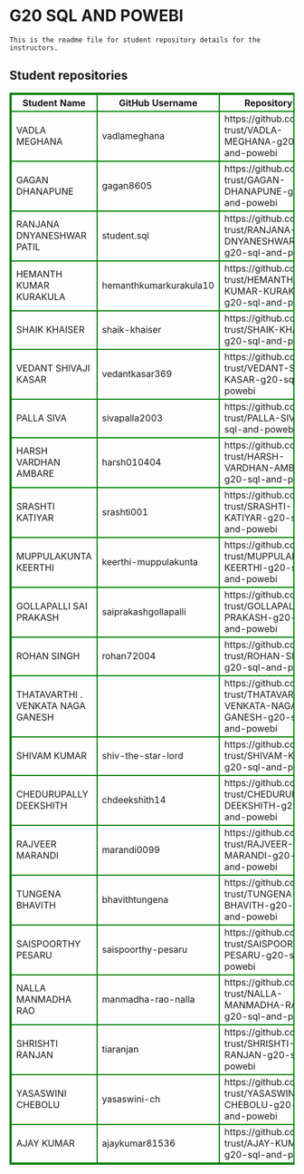 # G20 SQL AND POWEBI
    This is the readme file for student repository details for the instructors.
## Student repositories 
<table style="border : 2px solid green; width:100%;">
<tr >
<th style="border : 2px solid green;">Student Name</th>
<th style="border : 2px solid green;">GitHub Username</th>
<th style="border : 2px solid green;">Repository link</th>
</tr>
<tr style="border : 2px solid green;">
<td style="border : 2px solid green;">VADLA MEGHANA</td> 

<td style="border : 2px solid green;">vadlameghana</td> 

<td style="border : 2px solid green;">https://github.com/sure-trust/VADLA-MEGHANA-g20-sql-and-powebi</td> 
</tr>

<tr style="border : 2px solid green;">
<td style="border : 2px solid green;">GAGAN DHANAPUNE</td> 

<td style="border : 2px solid green;">gagan8605</td> 

<td style="border : 2px solid green;">https://github.com/sure-trust/GAGAN-DHANAPUNE-g20-sql-and-powebi</td> 
</tr>

<tr style="border : 2px solid green;">
<td style="border : 2px solid green;">RANJANA DNYANESHWAR PATIL</td> 

<td style="border : 2px solid green;">student.sql</td> 

<td style="border : 2px solid green;">https://github.com/sure-trust/RANJANA-DNYANESHWAR-PATIL-g20-sql-and-powebi</td> 
</tr>

<tr style="border : 2px solid green;">
<td style="border : 2px solid green;">HEMANTH KUMAR KURAKULA</td> 

<td style="border : 2px solid green;">hemanthkumarkurakula10</td> 

<td style="border : 2px solid green;">https://github.com/sure-trust/HEMANTH-KUMAR-KURAKULA-g20-sql-and-powebi</td> 
</tr>

<tr style="border : 2px solid green;">
<td style="border : 2px solid green;">SHAIK KHAISER</td> 

<td style="border : 2px solid green;">shaik-khaiser</td> 

<td style="border : 2px solid green;">https://github.com/sure-trust/SHAIK-KHAISER-g20-sql-and-powebi</td> 
</tr>

<tr style="border : 2px solid green;">
<td style="border : 2px solid green;">VEDANT SHIVAJI KASAR</td> 

<td style="border : 2px solid green;">vedantkasar369</td> 

<td style="border : 2px solid green;">https://github.com/sure-trust/VEDANT-SHIVAJI-KASAR-g20-sql-and-powebi</td> 
</tr>

<tr style="border : 2px solid green;">
<td style="border : 2px solid green;">PALLA SIVA</td> 

<td style="border : 2px solid green;">sivapalla2003</td> 

<td style="border : 2px solid green;">https://github.com/sure-trust/PALLA-SIVA-g20-sql-and-powebi</td> 
</tr>

<tr style="border : 2px solid green;">
<td style="border : 2px solid green;">HARSH VARDHAN AMBARE</td> 

<td style="border : 2px solid green;">harsh010404</td> 

<td style="border : 2px solid green;">https://github.com/sure-trust/HARSH-VARDHAN-AMBARE-g20-sql-and-powebi</td> 
</tr>

<tr style="border : 2px solid green;">
<td style="border : 2px solid green;">SRASHTI KATIYAR</td> 

<td style="border : 2px solid green;">srashti001</td> 

<td style="border : 2px solid green;">https://github.com/sure-trust/SRASHTI-KATIYAR-g20-sql-and-powebi</td> 
</tr>

<tr style="border : 2px solid green;">
<td style="border : 2px solid green;">MUPPULAKUNTA KEERTHI</td> 

<td style="border : 2px solid green;">keerthi-muppulakunta</td> 

<td style="border : 2px solid green;">https://github.com/sure-trust/MUPPULAKUNTA-KEERTHI-g20-sql-and-powebi</td> 
</tr>

<tr style="border : 2px solid green;">
<td style="border : 2px solid green;">GOLLAPALLI SAI PRAKASH</td> 

<td style="border : 2px solid green;">saiprakashgollapalli</td> 

<td style="border : 2px solid green;">https://github.com/sure-trust/GOLLAPALLI-SAI-PRAKASH-g20-sql-and-powebi</td> 
</tr>

<tr style="border : 2px solid green;">
<td style="border : 2px solid green;">ROHAN SINGH</td> 

<td style="border : 2px solid green;">rohan72004</td> 

<td style="border : 2px solid green;">https://github.com/sure-trust/ROHAN-SINGH-g20-sql-and-powebi</td> 
</tr>

<tr style="border : 2px solid green;">
<td style="border : 2px solid green;">THATAVARTHI . VENKATA NAGA GANESH</td> 

<td style="border : 2px solid green;"></td> 

<td style="border : 2px solid green;">https://github.com/sure-trust/THATAVARTHI-.-VENKATA-NAGA-GANESH-g20-sql-and-powebi</td> 
</tr>

<tr style="border : 2px solid green;">
<td style="border : 2px solid green;">SHIVAM KUMAR</td> 

<td style="border : 2px solid green;">shiv-the-star-lord</td> 

<td style="border : 2px solid green;">https://github.com/sure-trust/SHIVAM-KUMAR-g20-sql-and-powebi</td> 
</tr>

<tr style="border : 2px solid green;">
<td style="border : 2px solid green;">CHEDURUPALLY DEEKSHITH</td> 

<td style="border : 2px solid green;">chdeekshith14</td> 

<td style="border : 2px solid green;">https://github.com/sure-trust/CHEDURUPALLY-DEEKSHITH-g20-sql-and-powebi</td> 
</tr>

<tr style="border : 2px solid green;">
<td style="border : 2px solid green;">RAJVEER MARANDI</td> 

<td style="border : 2px solid green;">marandi0099</td> 

<td style="border : 2px solid green;">https://github.com/sure-trust/RAJVEER-MARANDI-g20-sql-and-powebi</td> 
</tr>

<tr style="border : 2px solid green;">
<td style="border : 2px solid green;">TUNGENA BHAVITH</td> 

<td style="border : 2px solid green;">bhavithtungena</td> 

<td style="border : 2px solid green;">https://github.com/sure-trust/TUNGENA-BHAVITH-g20-sql-and-powebi</td> 
</tr>

<tr style="border : 2px solid green;">
<td style="border : 2px solid green;">SAISPOORTHY PESARU</td> 

<td style="border : 2px solid green;">saispoorthy-pesaru</td> 

<td style="border : 2px solid green;">https://github.com/sure-trust/SAISPOORTHY-PESARU-g20-sql-and-powebi</td> 
</tr>

<tr style="border : 2px solid green;">
<td style="border : 2px solid green;">NALLA MANMADHA RAO</td> 

<td style="border : 2px solid green;">manmadha-rao-nalla</td> 

<td style="border : 2px solid green;">https://github.com/sure-trust/NALLA-MANMADHA-RAO-g20-sql-and-powebi</td> 
</tr>

<tr style="border : 2px solid green;">
<td style="border : 2px solid green;">SHRISHTI RANJAN</td> 

<td style="border : 2px solid green;">tiaranjan</td> 

<td style="border : 2px solid green;">https://github.com/sure-trust/SHRISHTI-RANJAN-g20-sql-and-powebi</td> 
</tr>

<tr style="border : 2px solid green;">
<td style="border : 2px solid green;">YASASWINI CHEBOLU</td> 

<td style="border : 2px solid green;">yasaswini-ch</td> 

<td style="border : 2px solid green;">https://github.com/sure-trust/YASASWINI-CHEBOLU-g20-sql-and-powebi</td> 
</tr>

<tr style="border : 2px solid green;">
<td style="border : 2px solid green;">AJAY KUMAR</td> 

<td style="border : 2px solid green;">ajaykumar81536</td> 

<td style="border : 2px solid green;">https://github.com/sure-trust/AJAY-KUMAR-g20-sql-and-powebi</td> 
</tr>
